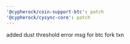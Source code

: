 ```yaml
---
'@cypherock/coin-support-btc': patch
'@cypherock/cysync-core': patch
---
```


added dust threshold error msg for btc fork txn
